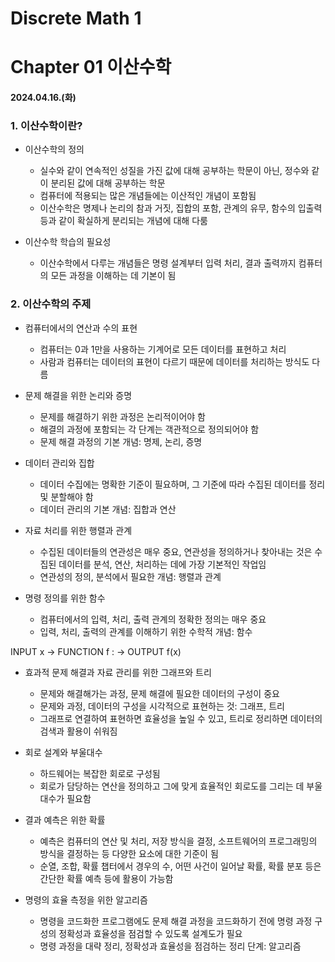 # Discrete Math 1

# Chapter 01 이산수학

#### 2024.04.16.(화)

### 1. 이산수학이란?

- 이산수학의 정의

  - 실수와 같이 연속적인 성질을 가진 값에 대해 공부하는 학문이 아닌, 정수와 같이 분리된 값에 대해 공부하는 학문
  - 컴퓨터에 적용되는 많은 개념들에는 이산적인 개념이 포함됨
  - 이산수학은 명제나 논리의 참과 거짓, 집합의 포함, 관계의 유무, 함수의 입출력 등과 같이 확실하게 분리되는 개념에 대해 다룸

- 이산수학 학습의 필요성
  - 이산수학에서 다루는 개념들은 명령 설계부터 입력 처리, 결과 출력까지 컴퓨터의 모든 과정을 이해하는 데 기본이 됨

### 2. 이산수학의 주제

- 컴퓨터에서의 연산과 수의 표현

  - 컴퓨터는 0과 1만을 사용하는 기계어로 모든 데이터를 표현하고 처리
  - 사람과 컴퓨터는 데이터의 표현이 다르기 때문에 데이터를 처리하는 방식도 다름

- 문제 해결을 위한 논리와 증명
  - 문제를 해결하기 위한 과정은 논리적이어야 함
  - 해결의 과정에 포함되는 각 단계는 객관적으로 정의되어야 함
  - 문제 해결 과정의 기본 개념: 명제, 논리, 증명

* 데이터 관리와 집합

  - 데이터 수집에는 명확한 기준이 필요하며, 그 기준에 따라 수집된 데이터를 정리 및 분할해야 함
  - 데이터 관리의 기본 개념: 집합과 연산

* 자료 처리를 위한 행렬과 관계

  - 수집된 데이터들의 연관성은 매우 중요, 연관성을 정의하거나 찾아내는 것은 수집된 데이터를 분석, 연산, 처리하는 데에 가장 기본적인 작업임
  - 연관성의 정의, 분석에서 필요한 개념: 행렬과 관계

* 명령 정의를 위한 함수
  - 컴퓨터에서의 입력, 처리, 출력 관계의 정확한 정의는 매우 중요
  - 입력, 처리, 출력의 관계를 이해하기 위한 수학적 개념: 함수

INPUT x -> FUNCTION f : -> OUTPUT f(x)

- 효과적 문제 해결과 자료 관리를 위한 그래프와 트리

  - 문제와 해결해가는 과정, 문제 해결에 필요한 데이터의 구성이 중요
  - 문제와 과정, 데이터의 구성을 시각적으로 표현하는 것: 그래프, 트리
  - 그래프로 연결하여 표현하면 효율성을 높일 수 있고, 트리로 정리하면 데이터의 검색과 활용이 쉬워짐

- 회로 설계와 부울대수

  - 하드웨어는 복잡한 회로로 구성됨
  - 회로가 담당하는 연산을 정의하고 그에 맞게 효율적인 회로도를 그리는 데 부울대수가 필요함

- 결과 예측은 위한 확률

  - 예측은 컴퓨터의 연산 및 처리, 저장 방식을 결정, 소프트웨어의 프로그래밍의 방식을 결정하는 등 다양한 요소에 대한 기준이 됨
  - 순열, 조합, 확률 챕터에서 경우의 수, 어떤 사건이 일어날 확률, 확률 분포 등은 간단한 확률 예측 등에 활용이 가능함

- 명령의 효율 측정을 위한 알고리즘
  - 명령을 코드화한 프로그램에도 문제 해결 과정을 코드화하기 전에 명령 과정 구성의 정확성과 효율성을 점검할 수 있도록 설계도가 필요
  - 명령 과정을 대략 정리, 정확성과 효율성을 점검하는 정리 단계: 알고리즘

